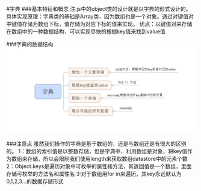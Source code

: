 #字典
###基本特征和概念
		注:js中的object类的设计就是以字典的形式设计的。
		具体实现原理：字典类的基础是Array类，因为数组也是一个对象。通过对键值对中键值存储为数组下标，值存储为对应下标的值来实现。
		优点：以键值对来存储在数组中的一种数据结构，可以实现尽快的根据key值来找到value值

###字典的数据结构
![](image/the1.png)

###注意点
		虽然我们操作的字典是基于数组的，还是与数组还是有很大的区别的。
		1：数组的索引值是以整数存储，但是字典中，利用数组是对象，将key值作为数组来存储，所以会限制我们使用length来获取数组datastore中的元素个数
		2：Object.keys是遍历对象中可枚举的属性和方法，其返回值是一个数组，里面存储可枚举的方法名和属性名
		3:对于数组用for in来遍历，其key永远默认为0,1,2,3...的数据存储形式
